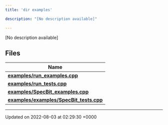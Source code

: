 ```yaml
---
title: 'dir examples'

description: "[No description available]"

---
```







[No description available]

## Files

| Name           |
| -------------- |
| **[examples/run_examples.cpp](/documentation/code/gambit_sphinx/files/run__examples_8cpp/#file-run-examples.cpp)**  |
| **[examples/run_tests.cpp](/documentation/code/gambit_sphinx/files/run__tests_8cpp/#file-run-tests.cpp)**  |
| **[examples/SpecBit_examples.cpp](/documentation/code/gambit_sphinx/files/specbit__examples_8cpp/#file-specbit-examples.cpp)**  |
| **[examples/examples/SpecBit_tests.cpp](/documentation/code/gambit_sphinx/files/examples_2specbit__tests_8cpp/#file-examples/specbit-tests.cpp)**  |






-------------------------------

Updated on 2022-08-03 at 02:29:30 +0000
